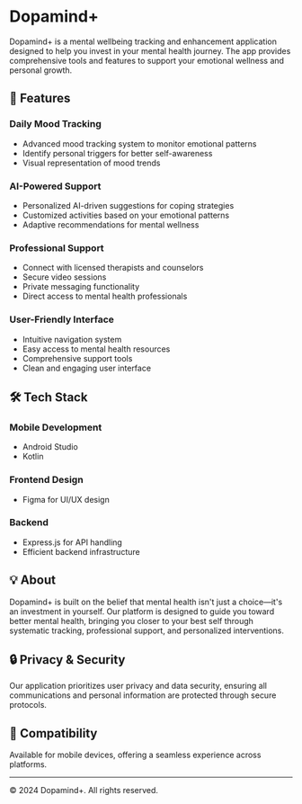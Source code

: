 # Dopamind+

Dopamind+ is a mental wellbeing tracking and enhancement application designed to help you invest in your mental health journey. The app provides comprehensive tools and features to support your emotional wellness and personal growth.

## 🎯 Features

### Daily Mood Tracking
- Advanced mood tracking system to monitor emotional patterns
- Identify personal triggers for better self-awareness
- Visual representation of mood trends

### AI-Powered Support
- Personalized AI-driven suggestions for coping strategies
- Customized activities based on your emotional patterns
- Adaptive recommendations for mental wellness

### Professional Support
- Connect with licensed therapists and counselors
- Secure video sessions
- Private messaging functionality
- Direct access to mental health professionals

### User-Friendly Interface
- Intuitive navigation system
- Easy access to mental health resources
- Comprehensive support tools
- Clean and engaging user interface

## 🛠 Tech Stack

### Mobile Development
- Android Studio
- Kotlin

### Frontend Design
- Figma for UI/UX design

### Backend
- Express.js for API handling
- Efficient backend infrastructure

## 💡 About

Dopamind+ is built on the belief that mental health isn't just a choice—it's an investment in yourself. Our platform is designed to guide you toward better mental health, bringing you closer to your best self through systematic tracking, professional support, and personalized interventions.

## 🔒 Privacy & Security

Our application prioritizes user privacy and data security, ensuring all communications and personal information are protected through secure protocols.

## 📱 Compatibility

Available for mobile devices, offering a seamless experience across platforms.

---
© 2024 Dopamind+. All rights reserved.
